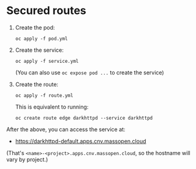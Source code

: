 # Secured routes

1. Create the pod:

    ```
    oc apply -f pod.yml
    ```

1. Create the service:

    ```
    oc apply -f service.yml
    ```

    (You can also use `oc expose pod ...` to create the service)

1. Create the route:

    ```
    oc apply -f route.yml
    ```

    This is equivalent to running:

    ```
    oc create route edge darkhttpd --service darkhttpd
    ```

After the above, you can access the service at:

- https://darkhttpd-default.apps.cnv.massopen.cloud

(That's `<name>-<project>.apps.cnv.massopen.cloud`, so the hostname will
vary by project.)

